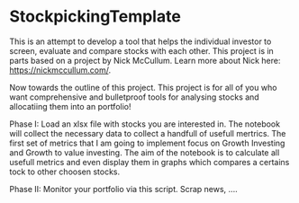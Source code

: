 # StockpickingTemplate
This is an attempt to develop a tool that helps the individual investor to screen, evaluate and compare stocks with each other. This project is in parts based on a project by Nick McCullum. Learn more about Nick here: https://nickmccullum.com/.

Now towards the outline of this project. This project is for all of you who want comprehensive and bulletproof tools for analysing stocks and allocatiing them into an portfolio!

Phase I:
Load an xlsx file with stocks you are interested in. The notebook will collect the necessary data to collect a handfull of usefull mertrics. The first set of metrics that I am going to implement focus on Growth Investing and Growth to value investing.
The aim of the notebook is to calculate all usefull metrics and even display them in graphs which compares a certains tock to other choosen stocks.

Phase II:
Monitor your portfolio via this script. Scrap news, ....